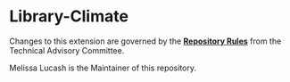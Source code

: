 # Library-Climate

Changes to this extension are governed by the [**Repository Rules**](https://sites.google.com/site/landismodel/developers) from the Technical Advisory Committee.

Melissa Lucash is the Maintainer of this repository.

